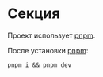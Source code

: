 # Секция

Проект использует [pnpm](https://pnpm.io/ru/installation).

После установки [pnpm](https://pnpm.io/ru/installation):

```pnpm i && pnpm dev```
